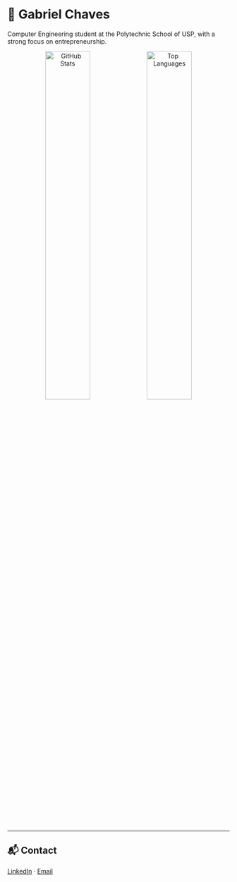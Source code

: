 # 👋 Gabriel Chaves

Computer Engineering student at the Polytechnic School of USP, with a strong focus on entrepreneurship.

<p align="center">
  <img src="https://github-readme-stats.vercel.app/api?username=gabrielc02&show_icons=true&title_color=F57F7F&icon_color=36C0C5&bg_color=ff00&hide_border=True&count_private=true" width="45%" alt="GitHub Stats"/>
  <img src="https://github-readme-stats.vercel.app/api/top-langs/?username=gabrielc02&layout=compact&bg_color=ff00&title_color=F57F7F&hide_border=True&include_all_commits=true&count_private=true&hide=jupyter%20notebook&langs_count=10" width="45%" alt="Top Languages"/>
</p>

---

## 📬 Contact
[LinkedIn](link) · [Email](link)


